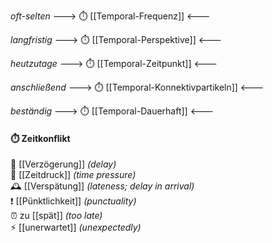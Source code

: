*oft-selten*
---> ⏱️ [[Temporal-Frequenz]] <---

*langfristig*
---> ⏱️ [[Temporal-Perspektive]] <---

*heutzutage*
---> ⏱️ [[Temporal-Zeitpunkt]] <---

*anschließend*
---> ⏱️ [[Temporal-Konnektivpartikeln]] <---

*beständig*
---> ⏱️ [[Temporal-Dauerhaft]] <---






#### ⏱️ Zeitkonflikt
🧨 [[Verzögerung]] *(delay)*  
🧯 [[Zeitdruck]] *(time pressure)*  
🕰️ [[Verspätung]] *(lateness; delay in arrival)*  
❗ [[Pünktlichkeit]] *(punctuality)*  
⏰ zu [[spät]] *(too late)*  
⚡ [[unerwartet]] *(unexpectedly)*  
